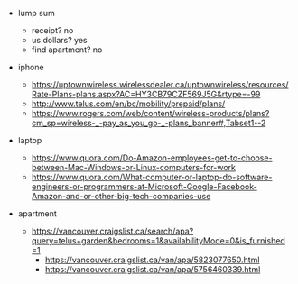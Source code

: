  - lump sum
    - receipt? no
    - us dollars? yes
    - find apartment? no
    
 - iphone
    - https://uptownwireless.wirelessdealer.ca/uptownwireless/resources/Rate-Plans-plans.aspx?AC=HY3CB79CZF569J5G&rtype=-99
    - http://www.telus.com/en/bc/mobility/prepaid/plans/
    - https://www.rogers.com/web/content/wireless-products/plans?cm_sp=wireless-_-pay_as_you_go-_-plans_banner#,Tabset1--2
    
 - laptop
    - https://www.quora.com/Do-Amazon-employees-get-to-choose-between-Mac-Windows-or-Linux-computers-for-work
    - https://www.quora.com/What-computer-or-laptop-do-software-engineers-or-programmers-at-Microsoft-Google-Facebook-Amazon-and-or-other-big-tech-companies-use
    
 - apartment
    - https://vancouver.craigslist.ca/search/apa?query=telus+garden&bedrooms=1&availabilityMode=0&is_furnished=1
        - https://vancouver.craigslist.ca/van/apa/5823077650.html
        - https://vancouver.craigslist.ca/van/apa/5756460339.html